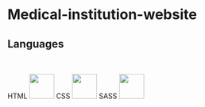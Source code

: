 # Medical-institution-website

## Languages


<link rel="stylesheet" href="devicon.min.css">

<div "style=inline_block"><br>

 HTML <img width="50px" height="50px" src="https://cdn.jsdelivr.net/gh/devicons/devicon/icons/html5/html5-original-wordmark.svg" />
 CSS <img width="50px" height="50px" src="https://cdn.jsdelivr.net/gh/devicons/devicon/icons/css3/css3-original-wordmark.svg" />
 SASS <img width="50px" height="50px" src="https://cdn.jsdelivr.net/gh/devicons/devicon/icons/sass/sass-original.svg" /> 
 
 </div>
